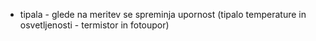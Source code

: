 - tipala - glede na meritev se spreminja upornost (tipalo temperature in osvetljenosti - termistor in fotoupor)